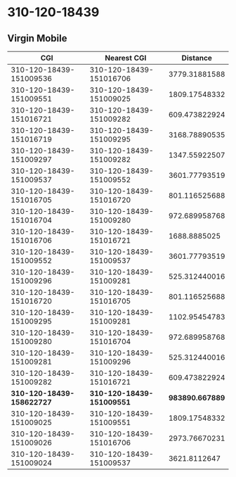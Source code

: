 # 310-120-18439
## Virgin Mobile


| CGI | Nearest CGI | Distance |
|-----|-------------|----------|
| 310-120-18439-151009536 | 310-120-18439-151016706 | 3779.31881588 |
| 310-120-18439-151009551 | 310-120-18439-151009025 | 1809.17548332 |
| 310-120-18439-151016721 | 310-120-18439-151009282 | 609.473822924 |
| 310-120-18439-151016719 | 310-120-18439-151009295 | 3168.78890535 |
| 310-120-18439-151009297 | 310-120-18439-151009282 | 1347.55922507 |
| 310-120-18439-151009537 | 310-120-18439-151009552 | 3601.77793519 |
| 310-120-18439-151016705 | 310-120-18439-151016720 | 801.116525688 |
| 310-120-18439-151016704 | 310-120-18439-151009280 | 972.689958768 |
| 310-120-18439-151016706 | 310-120-18439-151016721 | 1688.8885025 |
| 310-120-18439-151009552 | 310-120-18439-151009537 | 3601.77793519 |
| 310-120-18439-151009296 | 310-120-18439-151009281 | 525.312440016 |
| 310-120-18439-151016720 | 310-120-18439-151016705 | 801.116525688 |
| 310-120-18439-151009295 | 310-120-18439-151009281 | 1102.95454783 |
| 310-120-18439-151009280 | 310-120-18439-151016704 | 972.689958768 |
| 310-120-18439-151009281 | 310-120-18439-151009296 | 525.312440016 |
| 310-120-18439-151009282 | 310-120-18439-151016721 | 609.473822924 |
| **310-120-18439-158622727** | **310-120-18439-151009551** | **983890.667889** |
| 310-120-18439-151009025 | 310-120-18439-151009551 | 1809.17548332 |
| 310-120-18439-151009026 | 310-120-18439-151016706 | 2973.76670231 |
| 310-120-18439-151009024 | 310-120-18439-151009537 | 3621.8112647 |
